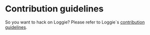 # Contribution guidelines

So you want to hack on Loggie? Please refer to Loggie`s
 [contribution guidelines](https://loggie-io.github.io/docs/developer-guide/contributing/).